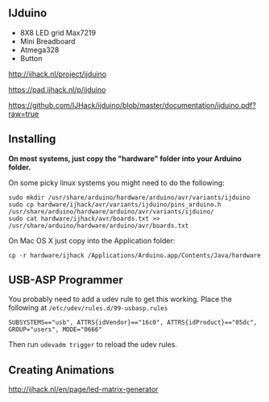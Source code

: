 IJduino
-------
* 8X8 LED grid Max7219
* Mini Breadboard
* Atmega328
* Button

http://ijhack.nl/project/ijduino

https://pad.ijhack.nl/p/ijduino

https://github.com/IJHack/ijduino/blob/master/documentation/ijduino.pdf?raw=true

Installing
----------

**On most systems, just copy the "hardware" folder into your Arduino folder.**

On some picky linux systems you might need to do the following:
```
sudo mkdir /usr/share/arduino/hardware/arduino/avr/variants/ijduino
sudo cp hardware/ijhack/avr/variants/ijduino/pins_arduino.h /usr/share/arduino/hardware/arduino/avr/variants/ijduino/
sudo cat hardware/ijhack/avr/boards.txt >> /usr/share/arduino/hardware/arduino/avr/boards.txt
```

On Mac OS X just copy into the Application folder:
```
cp -r hardware/ijhack /Applications/Arduino.app/Contents/Java/hardware
```


USB-ASP Programmer
------------------

You probably need to add a udev rule to get this working. Place the following at `/etc/udev/rules.d/99-usbasp.rules`

```
SUBSYSTEMS=="usb", ATTRS{idVendor}=="16c0", ATTRS{idProduct}=="05dc", GROUP="users", MODE="0666"
```
Then run `udevadm trigger` to reload the udev rules.


Creating Animations
-------------------
http://ijhack.nl/en/page/led-matrix-generator
